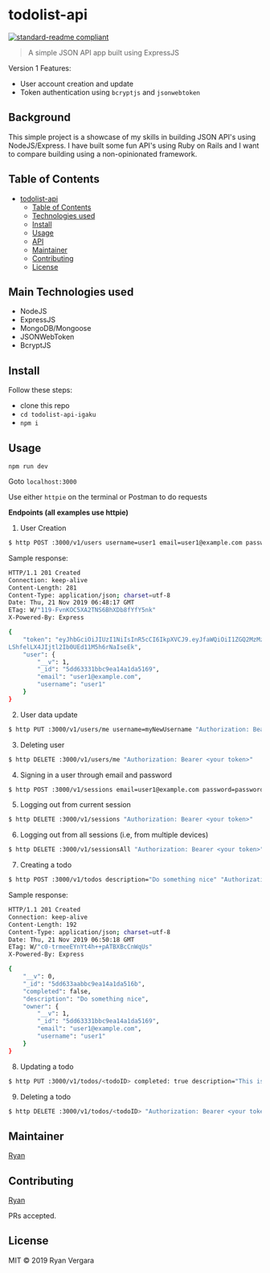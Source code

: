 # todolist-api

[![standard-readme compliant](https://img.shields.io/badge/standard--readme-OK-green.svg?style=flat-square)](https://github.com/RichardLitt/standard-readme)

> A simple JSON API app built using ExpressJS

Version 1 Features:

- User account creation and update
- Token authentication using `bcryptjs` and `jsonwebtoken`

## Background

This simple project is a showcase of my skills in building JSON API's using NodeJS/Express. I have built some fun API's using Ruby on Rails and I want to compare building using a non-opinionated framework.

## Table of Contents

- [todolist-api](#todolist-api)
  - [Table of Contents](#table-of-contents)
  - [Technologies used](#main-technologies-used)
  - [Install](#install)
  - [Usage](#usage)
  - [API](#api)
  - [Maintainer](#maintainer)
  - [Contributing](#contributing)
  - [License](#license)

## Main Technologies used

- NodeJS
- ExpressJS
- MongoDB/Mongoose
- JSONWebToken
- BcryptJS

## Install

Follow these steps:

- clone this repo
- `cd todolist-api-igaku`
- `npm i`

## Usage

```
npm run dev
```

Goto `localhost:3000`

Use either `httpie` on the terminal or Postman to do requests

**Endpoints (all examples use httpie)**

1. User Creation

```bash
$ http POST :3000/v1/users username=user1 email=user1@example.com password=password
```

Sample response:

```bash
HTTP/1.1 201 Created
Connection: keep-alive
Content-Length: 281
Content-Type: application/json; charset=utf-8
Date: Thu, 21 Nov 2019 06:48:17 GMT
ETag: W/"119-FvnKOC5XA2TNS6BhXDb8fYfY5nk"
X-Powered-By: Express

{
    "token": "eyJhbGciOiJIUzI1NiIsInR5cCI6IkpXVCJ9.eyJfaWQiOiI1ZGQ2MzMzMWJiYzllYTE0YTFkYTUxNjkiLCJpYXQiOjE1NzQzMTg4OTcsImV4cCI6MTU3NDQwNTI5N30.0aYwhxyi
LShfelLX4JIjtl2Ib0UEd11M5h6rNaIseEk",
    "user": {
        "__v": 1,
        "_id": "5dd63331bbc9ea14a1da5169",
        "email": "user1@example.com",
        "username": "user1"
    }
}
```

2. User data update

```bash
$ http PUT :3000/v1/users/me username=myNewUsername "Authorization: Bearer <your token>"
```

3. Deleting user

```bash
$ http DELETE :3000/v1/users/me "Authorization: Bearer <your token>"
```

4. Signing in a user through email and password

```bash
$ http POST :3000/v1/sessions email=user1@example.com password=password
```

5. Logging out from current session

```bash
$ http DELETE :3000/v1/sessions "Authorization: Bearer <your token>"
```

6. Logging out from all sessions (i.e, from multiple devices)

```bash
$ http DELETE :3000/v1/sessionsAll "Authorization: Bearer <your token>"
```

7. Creating a todo

```bash
$ http POST :3000/v1/todos description="Do something nice" "Authorization: Bearer <your token>"
```

Sample response:

```bash
HTTP/1.1 201 Created
Connection: keep-alive
Content-Length: 192
Content-Type: application/json; charset=utf-8
Date: Thu, 21 Nov 2019 06:50:18 GMT
ETag: W/"c0-trmeeEYnYt4h++pATBXBcCnWqUs"
X-Powered-By: Express

{
    "__v": 0,
    "_id": "5dd633aabbc9ea14a1da516b",
    "completed": false,
    "description": "Do something nice",
    "owner": {
        "__v": 1,
        "_id": "5dd63331bbc9ea14a1da5169",
        "email": "user1@example.com",
        "username": "user1"
    }
}
```

8. Updating a todo

```bash
$ http PUT :3000/v1/todos/<todoID> completed: true description="This is a new description" "Authorization: Bearer <your token>"
```

9. Deleting a todo

```bash
$ http DELETE :3000/v1/todos/<todoID> "Authorization: Bearer <your token>"
```

## Maintainer

[Ryan](https://github.com/rvvergara)

## Contributing

[Ryan](https://github.com/rvvergara)

PRs accepted.

## License

MIT © 2019 Ryan Vergara

